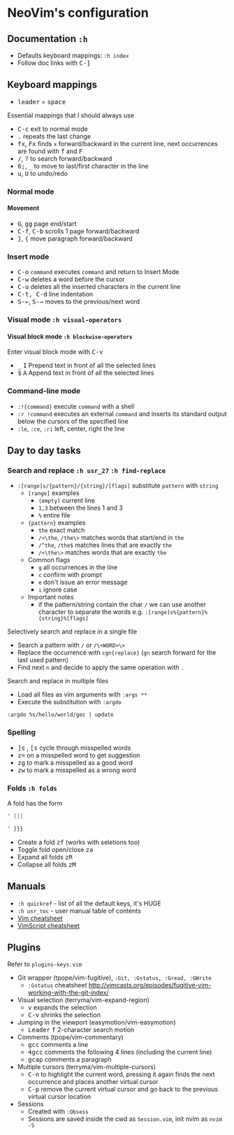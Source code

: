 NeoVim's configuration
======================

## Documentation `:h`

- Defaults keyboard mappings: `:h index`
- Follow doc links with <kbd>C-]</kbd>

## Keyboard mappings

- <kbd>leader</kbd> = <kbd>space</kbd>

Essential mappings that I should always use

- <kbd>C-c</kbd> exit to normal mode
- <kbd>.</kbd> repeats the last change
- <kbd>fx</kbd>, <kbd>Fx</kbd> finds `x` forward/backward in the current line, next occurrences are found with <kbd>f</kbd> and <kbd>F</kbd>
- <kbd>/</kbd>, <kbd>?</kbd> to search forward/backward
- <kbd>6;</kbd>, <kbd>_</kbd> to move to last/first character in the line
- <kbd>u</kbd>, <kbd>U</kbd> to undo/redo

### Normal mode

#### Movement

- <kbd>G</kbd>, <kbd>gg</kbd> page end/start
- <kbd>C-f</kbd>, <kbd>C-b</kbd> scrolls 1 page forward/backward
- <kbd>}</kbd>, <kbd>{</kbd> move paragraph forward/backward

### Insert mode

- <kbd>C-o</kbd> `command` executes `command` and return to Insert Mode
- <kbd>C-w</kbd> deletes a word before the cursor
- <kbd>C-u</kbd> deletes all the inserted characters in the current line
- <kbd>C-t, C-d</kbd> line indentation
- <kbd>S-←</kbd>, <kbd>S-→</kbd> moves to the previous/next word

### Visual mode `:h visual-operators`

#### Visual block mode `:h blockwise-operators`

Enter visual block mode with <kbd>C-v</kbd>

- <kbd>_</kbd> <kbd>I</kbd> Prepend text in front of all the selected lines
- <kbd>&#36;</kbd> <kbd>A</kbd> Append text in front of all the selected lines

### Command-line mode

- `:!{command}` execute `command` with a shell
- `:r !command` executes an external `command` and inserts its standard output below the cursors of the specified line
- `:le`, `:ce`, `:ri` left, center, right the line

## Day to day tasks

### Search and replace `:h usr_27` `:h find-replace`

- `:[range]s/{pattern}/{string}/[flags]` substitute `pattern` with `string`
  - `[range]` examples 
    - `(empty)` current line
    - `1,3` between the lines 1 and 3
    - `%` entire file
  - `{pattern}` examples
    - `the` exact match
    - `/<\the`, `/the\>` matches words that start/end in `the`
    - `/^the`, `/the$` matches lines that are exactly `the`
    - `/<\the\>` matches words that are exactly `the`
  - Common flags
    - `g` all occurrences in the line
    - `c` confirm with prompt
    - `e` don't issue an error message
    - `i` ignore case
  - Important notes
    - if the pattern/string contain the char `/` we can use another character to separate the words e.g. `:[range]s%{pattern}%{string}%[flags]` 

Selectively search and replace in a single file

- Search a pattern with `/` or `/\<WORD>\>`
- Replace the occurrence with `cgn{replace}` (`gn` search forward for the last used pattern)
- Find next `n` and decide to apply the same operation with `.`

Search and replace in multiple files

- Load all files as vim arguments with `:args **`
- Execute the substitution with `:argdo`

```VimL
:argdo %s/hello/world/gec | update
```

### Spelling

- <kbd>]s</kbd> , <kbd>[s</kbd> cycle through misspelled words
- <kbd>z=</kbd> on a misspelled word to get suggestion
- <kbd>zg</kbd> to mark a misspelled as a good word
- <kbd>zw</kbd> to mark a misspelled as a wrong word

### Folds `:h folds`

A fold has the form

```sh
" {{{

" }}}
```

- Create a fold <kbd>zf</kbd> (works with seletions too)
- Toggle fold open/close <kbd>za</kbd>
- Expand all folds <kbd>zR</kbd>
- Collapse all folds <kbd>zM</kbd>

## Manuals

- `:h quickref` - list of all the default keys, it's HUGE
- `:h usr_toc` - user manual table of contents
- [Vim cheatsheet](https://cdn.shopify.com/s/files/1/0165/4168/files/preview.png)
- [VimScript cheatsheet](http://ricostacruz.com/cheatsheets/vimscript.html)

## Plugins

Refer to `plugins-keys.vim`

- Git wrapper (tpope/vim-fugitive), `:Git, :Gstatus, :Gread, :GWrite`
  - `:Gstatus` cheatsheet http://vimcasts.org/episodes/fugitive-vim-working-with-the-git-index/
- Visual selection (terryma/vim-expand-region)
  - <kbd>v</kbd> expands the selection
  - <kbd>C-v</kbd> shrinks the selection
- Jumping in the viewport (easymotion/vim-easymotion)
  - <kbd>Leader</kbd> <kbd>f</kbd> 2-character search motion
- Comments (tpope/vim-commentary)
  - <kbd>gcc</kbd> comments a line
  - <kbd>4gcc</kbd> comments the following 4 lines (including the current line)
  - <kbd>gcap</kbd> comments a paragraph
- Multiple cursors (terryma/vim-multiple-cursors)
  - <kbd>C-n</kbd> to highlight the current word, pressing it again finds the next occurrence and places another virtual cursor
  - <kbd>C-p</kbd> remove the current virtual cursor and go back to the previous virtual cursor location
- Sessions
  - Created with `:Obsess`
  - Sessions are saved inside the cwd as `Session.vim`, init nvim as `nvim -S`

